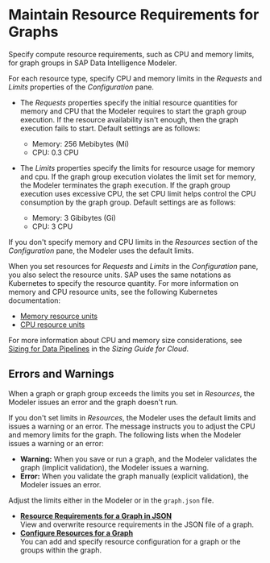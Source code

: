 <!-- loio44ad62548b3a41fc81b16f42031038a8 -->

# Maintain Resource Requirements for Graphs

Specify compute resource requirements, such as CPU and memory limits, for graph groups in SAP Data Intelligence Modeler.

For each resource type, specify CPU and memory limits in the *Requests* and *Limits* properties of the *Configuration* pane.

-   The *Requests* properties specify the initial resource quantities for memory and CPU that the Modeler requires to start the graph group execution. If the resource availability isn't enough, then the graph execution fails to start. Default settings are as follows:
    -   Memory: 256 Mebibytes \(Mi\)
    -   CPU: 0.3 CPU

-   The *Limits* properties specify the limits for resource usage for memory and cpu. If the graph group execution violates the limit set for memory, the Modeler terminates the graph execution. If the graph group execution uses excessive CPU, the set CPU limit helps control the CPU consumption by the graph group. Default settings are as follows:
    -   Memory: 3 Gibibytes \(Gi\)
    -   CPU: 3 CPU


If you don't specify memory and CPU limits in the *Resources* section of the *Configuration* pane, the Modeler uses the default limits.

When you set resources for *Requests* and *Limits* in the *Configuration* pane, you also select the resource units. SAP uses the same notations as Kubernetes to specify the resource quantity. For more information on memory and CPU resource units, see the following Kubernetes documentation:

-   [Memory resource units](https://kubernetes.io/docs/concepts/configuration/manage-resources-containers/#meaning-of-memory) 
-   [CPU resource units](https://kubernetes.io/docs/concepts/configuration/manage-resources-containers/#meaning-of-cpu) 

For more information about CPU and memory size considerations, see [Sizing for Data Pipelines](https://help.sap.com/docs/SAP_DATA_INTELLIGENCE/ea95bb6d8ac24cd6a4ad396ca5e35bc6/c7bd6c8a19014e75a319fab59e1b4a98.html?state=LATEST&version=Cloud) in the *Sizing Guide for Cloud*.



<a name="loio44ad62548b3a41fc81b16f42031038a8__section_kb2_h5g_cvb"/>

## Errors and Warnings

When a graph or graph group exceeds the limits you set in *Resources*, the Modeler issues an error and the graph doesn't run.

If you don't set limits in *Resources*, the Modeler uses the default limits and issues a warning or an error. The message instructs you to adjust the CPU and memory limits for the graph. The following lists when the Modeler issues a warning or an error:

-   **Warning:** When you save or run a graph, and the Modeler validates the graph \(implicit validation\), the Modeler issues a warning.
-   **Error:** When you validate the graph manually \(explicit validation\), the Modeler issues an error.

Adjust the limits either in the Modeler or in the `graph.json` file.

-   **[Resource Requirements for a Graph in JSON](resource-requirements-for-a-graph-in-json-7438e43.md "View and overwrite resource requirements in the JSON file of a graph.")**  
View and overwrite resource requirements in the JSON file of a graph.
-   **[Configure Resources for a Graph](configure-resources-for-a-graph-b0a5a31.md "You can add and specify resource configuration for a graph or the groups within the graph.")**  
You can add and specify resource configuration for a graph or the groups within the graph.

